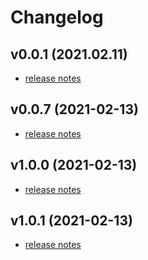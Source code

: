 # Changelog

## v0.0.1 (2021.02.11)

- [release notes](_docs/changelogs/CHANGELOG.v0.0.1.md)

## v0.0.7 (2021-02-13)

- [release notes](_docs/changelogs/CHANGELOG.v0.0.7.md)

## v1.0.0 (2021-02-13)

- [release notes](_docs/changelogs/CHANGELOG.v1.0.0.md)

## v1.0.1 (2021-02-13)

- [release notes](_docs/changelogs/CHANGELOG.v1.0.1.md)
